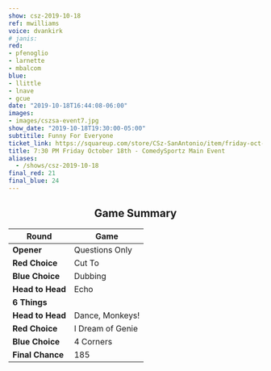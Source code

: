 ```yaml
---
show: csz-2019-10-18
ref: mwilliams
voice: dvankirk
# janis:
red:
- pfenoglio
- larnette
- mbalcom
blue:
- llittle
- lnave
- gcue
date: "2019-10-18T16:44:08-06:00"
images:
- images/cszsa-event7.jpg
show_date: "2019-10-18T19:30:00-05:00"
subtitile: Funny For Everyone
ticket_link: https://squareup.com/store/CSz-SanAntonio/item/friday-oct-th-pm-comedysportz-main-event-2
title: 7:30 PM Friday October 18th - ComedySportz Main Event
aliases:
  - /shows/csz-2019-10-18
final_red: 21
final_blue: 24
---
```


<center>

## Game Summary

| **Round** | **Game** |
|--------------|------|
| **Opener**       |Questions Only|
| **Red Choice**   |Cut To|
| **Blue Choice**  |Dubbing|
| **Head to Head** |Echo|
| **6 Things**     |      |
| **Head to Head** |Dance, Monkeys!|
| **Red Choice**   |I Dream of Genie|
| **Blue Choice**  |4 Corners|
| **Final Chance** |185|

</center>
